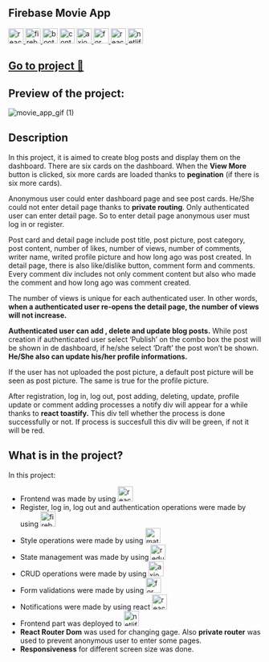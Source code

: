 ## Firebase Movie App
<p><a href="#"><img src="https://logos-download.com/wp-content/uploads/2016/09/React_logo_wordmark-700x235.png"  alt="react" height="30"> </a>  <a href="#"> <img src="https://user-images.githubusercontent.com/94041207/182938610-4596ffdd-eaa9-42c0-8a5b-277582ab7750.png"  alt="firebase" height="30"> </a>  <img src="https://user-images.githubusercontent.com/94041207/182937776-0d83e2b1-0e2c-49e3-ae86-cd47d8ba6046.jpeg"  alt="bootstrap" height="30"> </a>  <a href="#"> <img src="https://user-images.githubusercontent.com/94041207/182937904-c3e112b6-5ad6-4df4-bbd9-35375a928d8a.png"  alt="context api" height="30"></a>  <a href="#"> <img src="https://user-images.githubusercontent.com/94041207/182919629-cb95a2ee-7628-4899-bb7b-275e1dbd3a85.png"  alt="axios" height="30"> </a>  <a href="#"><img src="https://user-images.githubusercontent.com/94041207/182910527-3818a588-68a6-41c4-919f-75325d63112f.jpg"  alt="formik_yup" height="30"> </a>  <a href="#"> <img src="https://user-images.githubusercontent.com/94041207/182910558-4b78b2e3-7a72-4c98-98a8-b42e421c0c8a.png"  alt="react_toastify" height="30"> </a> <a href="#"> <img src="https://user-images.githubusercontent.com/94041207/182938058-da1ca9a4-08db-43e9-8910-08e82c5d71db.png"  alt="netlify" height="30"></a></p>


## <a href="https://bugur-firebase-movie-search-app.netlify.app/" target="_blank"> Go to project 🚀 </a>
## Preview of the project:
![movie_app_gif (1)](https://user-images.githubusercontent.com/94041207/182935716-f05366c3-f925-497b-a248-3fc190cfefd1.gif)
## Description 
<p>In this project, it is aimed to create blog posts and display them on the dashboard. There are six cards on the dashboard. When the <b>View More</b> button is clicked, six more cards are loaded thanks to <b>pegination</b> (if there is six more cards). </p>
<p>Anonymous user could enter dashboard page and see post cards. He/She could not enter detail page thanks to <b>private routing</b>. Only authenticated user can enter detail page. So to enter detail page anonymous user must log in or register.  </p>
<p>Post card and detail page include post title, post picture, post category, post content, number of likes, number of views, number of comments, writer name, writed profile picture and how long ago was post created. In detail page, there is also like/dislike button, comment form and comments. Every comment div includes not only comment content but also who made the comment and how long ago was comment created.  </p>
<p>The number of views is unique for each authenticated user. In other words, <b>when a authenticated user re-opens the detail page, the number of views will not increase.</b> </p>
<p><b>Authenticated user can add , delete and update blog posts.</b> While post creation if authenticated user select ‘Publish’ on the combo box the post will be shown in de dashboard, if he/she select ‘Draft’ the post won’t be shown. <b>He/She also can update his/her profile informations.</b></p>
<p>If the user has not uploaded the post picture, a default post picture will be seen as post picture. The same is true for the profile picture.   </p>
<p>After registration, log in, log out, post adding, deleting, update, profile update or comment adding  processes a notify div will appear for a while thanks to <b>react toastify.</b> This div tell whether the process is done successfully or not. If process is succesfull this div will be green, if not it will be red.</p>

## What is in the project? 
In this project:   
* Frontend was made by using  <img src="https://logos-download.com/wp-content/uploads/2016/09/React_logo_wordmark-700x235.png"  alt="react" height="30">
* Register, log in, log out and authentication operations were made by using <img src="https://user-images.githubusercontent.com/94041207/182938610-4596ffdd-eaa9-42c0-8a5b-277582ab7750.png"  alt="firebase" height="30">
* Style operations were made by using <img src="https://user-images.githubusercontent.com/94041207/182937776-0d83e2b1-0e2c-49e3-ae86-cd47d8ba6046.jpeg"  alt="material ui" height="30"> 
* State management was made by using <img src="https://user-images.githubusercontent.com/94041207/182937904-c3e112b6-5ad6-4df4-bbd9-35375a928d8a.png"  alt="redux" height="30">
* CRUD operations were made by using <img src="https://user-images.githubusercontent.com/94041207/182919629-cb95a2ee-7628-4899-bb7b-275e1dbd3a85.png"  alt="axios" height="30">
* Form validations were made by using <img src="https://user-images.githubusercontent.com/94041207/182910527-3818a588-68a6-41c4-919f-75325d63112f.jpg"  alt="formik_yup" height="30">
* Notifications were made by using react <img src="https://user-images.githubusercontent.com/94041207/182910558-4b78b2e3-7a72-4c98-98a8-b42e421c0c8a.png"  alt="react_toastify" height="30">
* Frontend part was deployed to <img src="https://user-images.githubusercontent.com/94041207/182938058-da1ca9a4-08db-43e9-8910-08e82c5d71db.png"  alt="netlify" height="30">
* **React Router Dom** was used for changing gage. Also **private router** was used to prevent anonymous user to enter some pages.
* **Responsiveness** for different screen size was done. 


